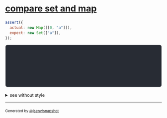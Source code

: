 # [compare set and map](../../set.test.js#L27)

```js
assert({
  actual: new Map([[0, "a"]]),
  expect: new Set(["a"]),
});
```

![img](throw.svg)

<details>
  <summary>see without style</summary>

```console
AssertionError: actual and expect are different

actual: Map(
  0 => "a",
)
expect: Set(
  "a",
)
```

</details>

---

<sub>
  Generated by <a href="https://github.com/jsenv/core/tree/main/packages/independent/snapshot">@jsenv/snapshot</a>
</sub>
